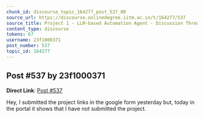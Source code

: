 ```yaml
---
chunk_id: discourse_topic_164277_post_537_00
source_url: https://discourse.onlinedegree.iitm.ac.in/t/164277/537
source_title: Project 1 - LLM-based Automation Agent - Discussion Thread [TDS Jan 2025]
content_type: discourse
tokens: 67
username: 23f1000371
post_number: 537
topic_id: 164277
---
```


## Post #537 by 23f1000371

**Direct Link**: [Post #537](https://discourse.onlinedegree.iitm.ac.in/t/164277/537)

Hey, I submitted the project links in the google form yesterday but, today in the portal it shows that I have not submitted the project.
